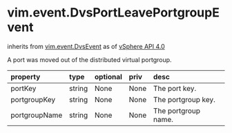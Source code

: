 vim.event.DvsPortLeavePortgroupEvent
====================================
inherits from [vim.event.DvsEvent](docs/vim.event.DvsEvent.md)
as of [vSphere API 4.0](vim.version.md#vim.version.version5)


A port was moved out of the distributed virtual portgroup.

| property | type | optional | priv | desc |
|:---------|:-----|:---------|:-----|:-----|
| portKey | string | None | None | The port key. |
| portgroupKey | string | None | None | The portgroup key. |
| portgroupName | string | None | None | The portgroup name. |


